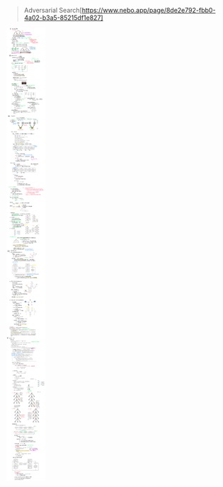 > Adversarial Search[https://www.nebo.app/page/8de2e792-fbb0-4a02-b3a5-85215df1e827]
<img src="https://github.com/RichardS0268/Introduction-to-AI/blob/main/Adversarial%20Search/docs_/%E5%AF%B9%E6%8A%97%E6%90%9C%E7%B4%A2%20.png" />
